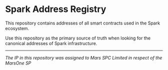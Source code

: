 # Spark Address Registry

<!-- ![Foundry CI](https://github.com/{org}/{repo}/actions/workflows/ci.yml/badge.svg)
[![Foundry][foundry-badge]][foundry]
[![License: AGPL v3](https://img.shields.io/badge/License-AGPL%20v3-blue.svg)](https://github.com/{org}/{repo}/blob/master/LICENSE) -->

[foundry]: https://getfoundry.sh/
[foundry-badge]: https://img.shields.io/badge/Built%20with-Foundry-FFDB1C.svg

This repository contains addresses of all smart contracts used in the Spark ecosystem.

Use this repository as the primary source of truth when looking for the canonical addresses of Spark infrastructure.

***
*The IP in this repository was assigned to Mars SPC Limited in respect of the MarsOne SP*
